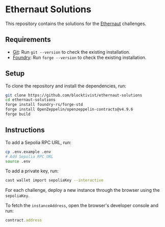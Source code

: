 # Ethernaut Solutions

This repository contains the solutions for the [Ethernaut](https://ethernaut.openzeppelin.com/) challenges.

## Requirements

- [Git](https://git-scm.com/book/en/v2/Getting-Started-Installing-Git): Run `git --version` to check the existing installation.
- [Foundry](https://getfoundry.sh/): Run `forge --version` to check the existing installation.

## Setup

To clone the repository and install the dependencies, run:

```bash
git clone https://github.com/blocktivist/ethernaut-solutions
cd ethernaut-solutions
forge install foundry-rs/forge-std
forge install OpenZeppelin/openzeppelin-contracts@v4.9.6
forge build
```

## Instructions

To add a Sepolia RPC URL, run:

```bash
cp .env.example .env
# Add Sepolia RPC URL
source .env
```

To add a private key, run:

```bash
cast wallet import sepoliaKey --interactive
```

For each challenge, deploy a new instance through the browser using the `sepoliaKey`.

To fetch the `instanceAddress`, open the browser's developer console and run:

```javascript
contract.address
```
